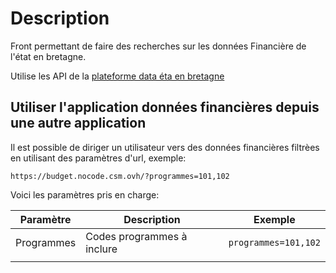 # Description

Front permettant de faire des recherches sur les données Financière de l'état en bretagne.  

Utilise les API de la [plateforme data éta en bretagne](https://github.com/SIB-rennes/DataEtatBretagne-back/blob/main/README.md)

## Utiliser l'application données financières depuis une autre application

Il est possible de diriger un utilisateur vers des données financières filtrèes en utilisant des paramètres d'url, exemple:

`https://budget.nocode.csm.ovh/?programmes=101,102`

Voici les paramètres pris en charge:

| Paramètre  | Description                | Exemple              |
| ---------- | -------------------------- | -------------------- |
| Programmes | Codes programmes à inclure | `programmes=101,102` |
|            |                            |                      |